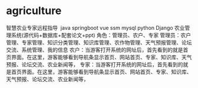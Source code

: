 # agriculture
智慧农业专家远程指导  java springboot vue ssm mysql python Django 农业管理系统(源代码+数据库+配套论文+ppt) 角色：管理员、农户、专家  管理员：农户管理、专家管理、知识分类管理、知识库管理、农作物管理、天气预报管理、论坛交流、系统管理、我的信息  农户：当游客打开系统的网址后，首先看到的就是首页界面。在这里，游客能够看到导航条显示首页、网站首页、专家、知识库、天气预报、论坛交流、农业新闻等，  专家：当游客打开系统的网址后，首先看到的就是首页界面。在这里，游客能够看到导航条显示首页、网站首页、专家、知识库、天气预报、论坛交流、农业新闻等，
